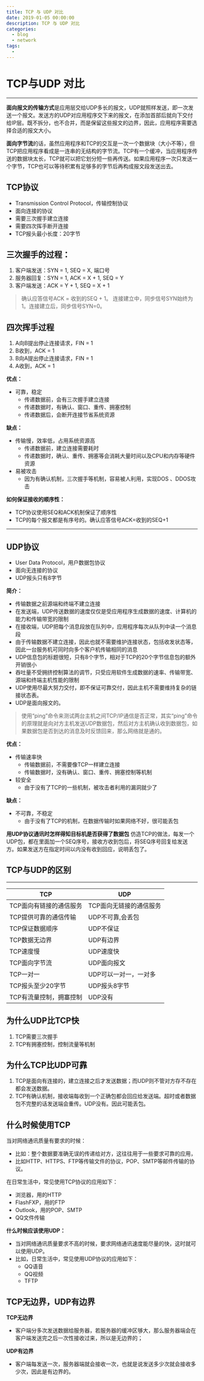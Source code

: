 ```yaml
---
title: TCP 与 UDP 对比
date: 2019-01-05 00:00:00
description: TCP 与 UDP 对比
categories: 
  - blog
  - network
tags: 
  - 
---
```


# TCP与UDP 对比
---

**面向报文的传输方式**是应用层交给UDP多长的报文，UDP就照样发送，即一次发送一个报文。发送方的UDP对应用程序交下来的报文，在添加首部后就向下交付给IP层。既不拆分，也不合并，而是保留这些报文的边界，因此，应用程序需要选择合适的报文大小。

**面向字节流**的话，虽然应用程序和TCP的交互是一次一个数据块（大小不等），但TCP把应用程序看成是一连串的无结构的字节流。TCP有一个缓冲，当应用程序传送的数据块太长，TCP就可以把它划分短一些再传送。如果应用程序一次只发送一个字节，TCP也可以等待积累有足够多的字节后再构成报文段发送出去。

TCP协议
-----
 - Transmission Control Protocol，传输控制协议
 - 面向连接的协议
 - 需要三次握手建立连接
 - 需要四次挥手断开连接
 - TCP报头最小长度：20字节


三次握手的过程：
--------
 1. 客户端发送：SYN = 1, SEQ = X, 端口号
 2. 服务器回复：SYN = 1, ACK = X + 1, SEQ = Y
 3. 客户端发送：ACK = Y + 1, SEQ = X + 1

> 确认应答信号ACK = 收到的SEQ + 1。
连接建立中，同步信号SYN始终为1。连接建立后，同步信号SYN=0。

四次挥手过程
------
 1. A向B提出停止连接请求，FIN = 1
 2. B收到，ACK = 1
 3. B向A提出停止连接请求，FIN = 1
 4. A收到，ACK = 1

**优点：** 
- 可靠，稳定
    - 传递数据前，会有三次握手建立连接
    - 传递数据时，有确认、窗口、重传、拥塞控制
    - 传递数据后，会断开连接节省系统资源

**缺点：**
- 传输慢，效率低，占用系统资源高
    - 传递数据前，建立连接需要耗时
    - 传递数据时，确认、重传、拥塞等会消耗大量时间以及CPU和内存等硬件资源
- 易被攻击
    - 因为有确认机制，三次握手等机制，容易被人利用，实现DOS 、DDOS攻击

**如何保证接收的顺序性：**
- TCP协议使用SEQ和ACK机制保证了顺序性
- TCP的每个报文都是有序号的。确认应答信号ACK=收到的SEQ+1


----------
UDP协议
----------
- User Data Protocol，用户数据包协议
- 面向无连接的协议
- UDP报头只有8字节

**简介：**
- 传输数据之前源端和终端不建立连接
- 在发送端，UDP传送数据的速度仅仅是受应用程序生成数据的速度、计算机的能力和传输带宽的限制
- 在接收端，UDP把每个消息段放在队列中，应用程序每次从队列中读一个消息段
- 由于传输数据不建立连接，因此也就不需要维护连接状态，包括收发状态等，因此一台服务机可同时向多个客户机传输相同的消息
- UDP信息包的标题很短，只有8个字节，相对于TCP的20个字节信息包的额外开销很小
- 吞吐量不受拥挤控制算法的调节，只受应用软件生成数据的速率、传输带宽、源端和终端主机性能的限制
- UDP使用尽最大努力交付，即不保证可靠交付，因此主机不需要维持复杂的链接状态表。
- UDP是面向报文的。

> 使用“ping”命令来测试两台主机之间TCP/IP通信是否正常，其实“ping”命令的原理就是向对方主机发送UDP数据包，然后对方主机确认收到数据包，如果数据包是否到达的消息及时反馈回来，那么网络就是通的。

**优点：**
- 传输速率快
    - 传输数据前，不需要像TCP一样建立连接
    - 传输数据时，没有确认、窗口、重传、拥塞控制等机制
- 较安全
    - 由于没有了TCP的一些机制，被攻击者利用的漏洞就少了
 
**缺点：**
- 不可靠，不稳定
    - 由于没有了TCP的机制，在数据传输时如果网络不好，很可能丢包


**用UDP协议通讯时怎样得知目标机是否获得了数据包**
仿造TCP的做法，每发一个UDP包，都在里面加一个SEQ序号，接收方收到包后，将SEQ序号回复给发送方。如果发送方在指定时间以内没有收到回应，说明丢包了。


TCP与UDP的区别
----------
----------
TCP | UDP
---|---
TCP面向有链接的通信服务 | TCP面向无链接的通信服务
TCP提供可靠的通信传输 | UDP不可靠,会丢包
TCP保证数据顺序 | UDP不保证
TCP数据无边界 | UDP有边界
TCP速度慢 | UDP速度快
TCP面向字节流 | UDP面向报文
TCP一对一 | UDP可以一对一，一对多
TCP报头至少20字节 | UDP报头8字节
TCP有流量控制，拥塞控制 | UDP没有


**为什么UDP比TCP快**
----------
1. TCP需要三次握手
2. TCP有拥塞控制，控制流量等机制

**为什么TCP比UDP可靠**
----------
1. TCP是面向有连接的，建立连接之后才发送数据；而UDP则不管对方存不存在都会发送数据。
2. TCP有确认机制，接收端每收到一个正确包都会回应给发送端。超时或者数据包不完整的话发送端会重传。UDP没有。因此可能丢包。


**什么时候使用TCP**
----------
当对网络通讯质量有要求的时候：
- 比如：整个数据要准确无误的传递给对方，这往往用于一些要求可靠的应用，
- 比如HTTP、HTTPS、FTP等传输文件的协议，POP、SMTP等邮件传输的协议。

在日常生活中，常见使用TCP协议的应用如下：
- 浏览器，用的HTTP
- FlashFXP，用的FTP
- Outlook，用的POP、SMTP
- QQ文件传输


**什么时候应该使用UDP：**
- 当对网络通讯质量要求不高的时候，要求网络通讯速度能尽量的快，这时就可以使用UDP。
- 比如，日常生活中，常见使用UDP协议的应用如下：
    - QQ语音
    - QQ视频
    - TFTP

**TCP无边界，UDP有边界**
----------
**TCP无边界**
- 客户端分多次发送数据给服务器，若服务器的缓冲区够大，那么服务器端会在客户端发送完之后一次性接收过来，所以是无边界的；

**UDP有边界**
- 客户端每发送一次，服务器端就会接收一次，也就是说发送多少次就会接收多少次，因此是有边界的。

